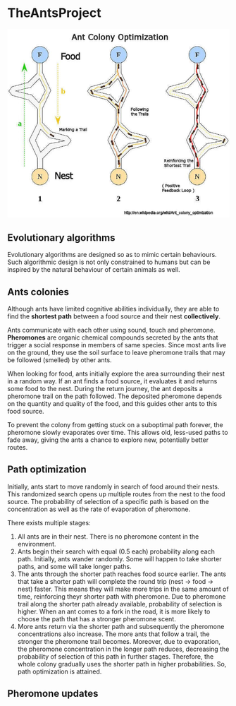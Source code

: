 # TheAntsProject

![coucou](./theme/ants.jpeg)

## Evolutionary algorithms

Evolutionary algorithms are designed so as to mimic certain behaviours. Such algorithmic design is not only constrained to humans but can be inspired by the natural behaviour of certain animals as well.

## Ants colonies

Although ants have limited cognitive abilities individually, they are able to find the **shortest path** between a food source and their nest **collectively**.

Ants communicate with each other using sound, touch and pheromone. **Pheromones** are organic chemical compounds secreted by the ants that trigger a social response in members of same species. Since most ants live on the ground, they use the soil surface to leave pheromone trails that may be followed (smelled) by other ants.

When looking for food, ants initially explore the area surrounding their nest in a random way. If an ant finds a food source, it evaluates it and returns some food to the nest. During the return journey, the ant deposits a pheromone trail on the path followed. The deposited pheromone depends on the quantity and quality of the food, and this guides other ants to this food source.

To prevent the colony from getting stuck on a suboptimal path forever, the pheromone slowly evaporates over time. This allows old, less-used paths to fade away, giving the ants a chance to explore new, potentially better routes.

## Path optimization

Initially, ants start to move randomly in search of food around their nests. This randomized search opens up multiple routes from the nest to the food source. The probability of selection of a specific path is based on the concentration as well as the rate of evaporation of pheromone.

There exists multiple stages:

1. All ants are in their nest. There is no pheromone content in the environment.
2. Ants begin their search with equal (0.5 each) probability along each path. Initially, ants wander randomly. Some will happen to take shorter paths, and some will take longer paths.
3. The ants through the shorter path reaches food source earlier. The ants that take a shorter path will complete the round trip (nest -> food -> nest) faster. This means they will make more trips in the same amount of time, reinforcing theyr shorter path with pheromone. Due to pheromone trail along the shorter path already available, probability of selection is higher. When an ant comes to a fork in the road, it is more likely to choose the path that has a stronger pheromone scent.
4. More ants return via the shorter path and subsequently the pheromone concentrations also increase. The more ants that follow a trail, the stronger the pheromone trail becomes. Moreover, due to evaporation, the pheromone concentration in the longer path reduces, decreasing the probability of selection of this path in further stages. Therefore, the whole colony gradually uses the shorter path in higher probabilities. So, path optimization is attained.

## Pheromone updates
